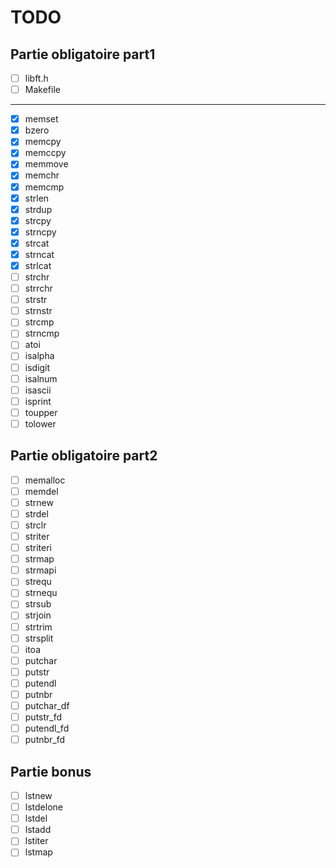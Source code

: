 # TODO

## Partie obligatoire part1

- [ ] libft.h
- [ ] Makefile

---

- [x] memset
- [x] bzero
- [x] memcpy
- [x] memccpy
- [x] memmove
- [x] memchr
- [x] memcmp
- [x] strlen
- [x] strdup
- [x] strcpy
- [x] strncpy
- [x] strcat
- [x] strncat
- [x] strlcat
- [ ] strchr
- [ ] strrchr
- [ ] strstr
- [ ] strnstr
- [ ] strcmp
- [ ] strncmp
- [ ] atoi
- [ ] isalpha
- [ ] isdigit
- [ ] isalnum
- [ ] isascii
- [ ] isprint
- [ ] toupper
- [ ] tolower

## Partie obligatoire part2

- [ ] memalloc
- [ ] memdel
- [ ] strnew
- [ ] strdel
- [ ] strclr
- [ ] striter
- [ ] striteri
- [ ] strmap
- [ ] strmapi
- [ ] strequ
- [ ] strnequ
- [ ] strsub
- [ ] strjoin
- [ ] strtrim
- [ ] strsplit
- [ ] itoa
- [ ] putchar
- [ ] putstr
- [ ] putendl
- [ ] putnbr
- [ ] putchar_df
- [ ] putstr_fd
- [ ] putendl_fd
- [ ] putnbr_fd

## Partie bonus

- [ ] lstnew
- [ ] lstdelone
- [ ] lstdel
- [ ] lstadd
- [ ] lstiter
- [ ] lstmap
